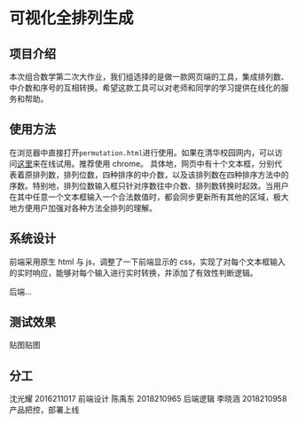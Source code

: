 # 可视化全排列生成

## 项目介绍
本次组合数学第二次大作业，我们组选择的是做一款网页端的工具，集成排列数、中介数和序号的互相转换。希望这款工具可以对老师和同学的学习提供在线化的服务和帮助。

## 使用方法
在浏览器中直接打开`permutation.html`进行使用。如果在清华校园网内，可以访问[这里](http://166.111.69.34/)来在线试用。推荐使用 chrome。
具体地，网页中有十个文本框，分别代表着原排列数，排列位数，四种排序的中介数，以及该排列数在四种排序方法中的序数。特别地，排列位数输入框只针对序数往中介数、排列数转换时起效。当用户在其中任意一个文本框输入一个合法数值时，都会同步更新所有其他的区域，极大地方便用户加强对各种方法全排列的理解。

## 系统设计
前端采用原生 html 与 js，调整了一下前端显示的 css，实现了对每个文本框输入的实时响应，能够对每个输入进行实时转换，并添加了有效性判断逻辑。

后端...

## 测试效果

贴图贴图

## 分工
沈光耀 2016211017 前端设计
陈禹东 2018210965 后端逻辑
李晓涵 2018210958 产品把控，部署上线